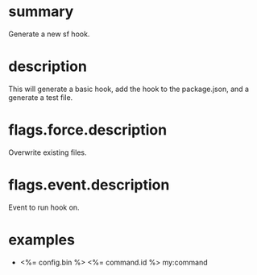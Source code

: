 # summary

Generate a new sf hook.

# description

This will generate a basic hook, add the hook to the package.json, and a generate a test file.

# flags.force.description

Overwrite existing files.

# flags.event.description

Event to run hook on.

# examples

- <%= config.bin %> <%= command.id %> my:command
